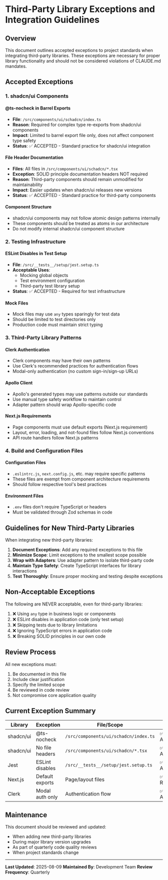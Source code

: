 # Third-Party Library Exceptions and Integration Guidelines

## Overview

This document outlines accepted exceptions to project standards when integrating third-party libraries. These exceptions are necessary for proper library functionality and should not be considered violations of CLAUDE.md mandates.

## Accepted Exceptions

### 1. shadcn/ui Components

#### @ts-nocheck in Barrel Exports

- **File**: `/src/components/ui/schadcn/index.ts`
- **Reason**: Required for complex type re-exports from shadcn/ui components
- **Impact**: Limited to barrel export file only, does not affect component type safety
- **Status**: ✅ ACCEPTED - Standard practice for shadcn/ui integration

#### File Header Documentation

- **Files**: All files in `/src/components/ui/schadcn/*.tsx`
- **Exception**: SOLID principle documentation headers NOT required
- **Reason**: Third-party components should remain unmodified for maintainability
- **Impact**: Easier updates when shadcn/ui releases new versions
- **Status**: ✅ ACCEPTED - Standard practice for third-party components

#### Component Structure

- shadcn/ui components may not follow atomic design patterns internally
- These components should be treated as atoms in our architecture
- Do not modify internal shadcn/ui component structure

### 2. Testing Infrastructure

#### ESLint Disables in Test Setup

- **File**: `/src/__tests__/setup/jest.setup.ts`
- **Acceptable Uses**:
  - Mocking global objects
  - Test environment configuration
  - Third-party test library setup
- **Status**: ✅ ACCEPTED - Required for test infrastructure

#### Mock Files

- Mock files may use `any` types sparingly for test data
- Should be limited to test directories only
- Production code must maintain strict typing

### 3. Third-Party Library Patterns

#### Clerk Authentication

- Clerk components may have their own patterns
- Use Clerk's recommended practices for authentication flows
- Modal-only authentication (no custom sign-in/sign-up URLs)

#### Apollo Client

- Apollo's generated types may use patterns outside our standards
- Use manual type safety workflow to maintain control
- Adapter pattern should wrap Apollo-specific code

#### Next.js Requirements

- Page components must use default exports (Next.js requirement)
- Layout, error, loading, and not-found files follow Next.js conventions
- API route handlers follow Next.js patterns

### 4. Build and Configuration Files

#### Configuration Files

- `.eslintrc.js`, `next.config.js`, etc. may require specific patterns
- These files are exempt from component architecture requirements
- Should follow respective tool's best practices

#### Environment Files

- `.env` files don't require TypeScript or headers
- Must be validated through Zod schemas in code

## Guidelines for New Third-Party Libraries

When integrating new third-party libraries:

1. **Document Exceptions**: Add any required exceptions to this file
2. **Minimize Scope**: Limit exceptions to the smallest scope possible
3. **Wrap with Adapters**: Use adapter pattern to isolate third-party code
4. **Maintain Type Safety**: Create TypeScript interfaces for library interactions
5. **Test Thoroughly**: Ensure proper mocking and testing despite exceptions

## Non-Acceptable Exceptions

The following are NEVER acceptable, even for third-party libraries:

1. ❌ Using `any` type in business logic or components
2. ❌ ESLint disables in application code (only test setup)
3. ❌ Skipping tests due to library limitations
4. ❌ Ignoring TypeScript errors in application code
5. ❌ Breaking SOLID principles in our own code

## Review Process

All new exceptions must:

1. Be documented in this file
2. Include clear justification
3. Specify the limited scope
4. Be reviewed in code review
5. Not compromise core application quality

## Current Exception Summary

| Library   | Exception       | File/Scope                            | Status      |
| --------- | --------------- | ------------------------------------- | ----------- |
| shadcn/ui | @ts-nocheck     | `/src/components/ui/schadcn/index.ts` | ✅ Accepted |
| shadcn/ui | No file headers | `/src/components/ui/schadcn/*.tsx`    | ✅ Accepted |
| Jest      | ESLint disables | `/src/__tests__/setup/jest.setup.ts`  | ✅ Accepted |
| Next.js   | Default exports | Page/layout files                     | ✅ Required |
| Clerk     | Modal auth only | Authentication flow                   | ✅ Accepted |

## Maintenance

This document should be reviewed and updated:

- When adding new third-party libraries
- During major library version upgrades
- As part of quarterly code quality reviews
- When project standards change

---

**Last Updated**: 2025-08-09
**Maintained By**: Development Team
**Review Frequency**: Quarterly
